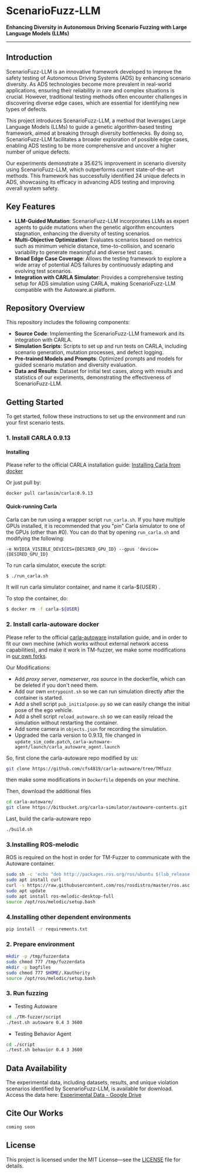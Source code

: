 # ScenarioFuzz-LLM

**Enhancing Diversity in Autonomous Driving Scenario Fuzzing with Large Language Models (LLMs)**

---

## Introduction

ScenarioFuzz-LLM is an innovative framework developed to improve the safety testing of Autonomous Driving Systems (ADS) by enhancing scenario diversity. As ADS technologies become more prevalent in real-world applications, ensuring their reliability in rare and complex situations is crucial. However, traditional testing methods often encounter challenges in discovering diverse edge cases, which are essential for identifying new types of defects.

This project introduces ScenarioFuzz-LLM, a method that leverages Large Language Models (LLMs) to guide a genetic algorithm-based testing framework, aimed at breaking through diversity bottlenecks. By doing so, ScenarioFuzz-LLM facilitates a broader exploration of possible edge cases, enabling ADS testing to be more comprehensive and uncover a higher number of unique defects.

Our experiments demonstrate a 35.62% improvement in scenario diversity using ScenarioFuzz-LLM, which outperforms current state-of-the-art methods. This framework has successfully identified 24 unique defects in ADS, showcasing its efficacy in advancing ADS testing and improving overall system safety.

## Key Features

- **LLM-Guided Mutation**: ScenarioFuzz-LLM incorporates LLMs as expert agents to guide mutations when the genetic algorithm encounters stagnation, enhancing the diversity of testing scenarios.
- **Multi-Objective Optimization**: Evaluates scenarios based on metrics such as minimum vehicle distance, time-to-collision, and scenario variability to generate meaningful and diverse test cases.
- **Broad Edge Case Coverage**: Allows the testing framework to explore a wide array of potential ADS failures by continuously adapting and evolving test scenarios.
- **Integration with CARLA Simulator**: Provides a comprehensive testing setup for ADS simulation using CARLA, making ScenarioFuzz-LLM compatible with the Autoware.ai platform.

## Repository Overview

This repository includes the following components:
- **Source Code**: Implementing the ScenarioFuzz-LLM framework and its integration with CARLA.
- **Simulation Scripts**: Scripts to set up and run tests on CARLA, including scenario generation, mutation processes, and defect logging.
- **Pre-trained Models and Prompts**: Optimized prompts and models for guided scenario mutation and diversity evaluation.
- **Data and Results**: Dataset for initial test cases, along with results and statistics of our experiments, demonstrating the effectiveness of ScenarioFuzz-LLM.

## Getting Started

To get started, follow these instructions to set up the environment and run your first scenario tests.

### 1. Install CARLA 0.9.13

#### Installing 
Please refer to the official CARLA installation guide:
[Installing Carla from docker](https://carla.readthedocs.io/en/0.9.13/download/)

Or just pull by:
```
docker pull carlasim/carla:0.9.13
```

#### Quick-running Carla
Carla can be run using a wrapper script `run_carla.sh`.
If you have multiple GPUs installed, it is recommended that
you "pin" Carla simulator to one of the GPUs (other than #0).
You can do that by opening `run_carla.sh` and modifying the following:
```
-e NVIDIA_VISIBLE_DEVICES={DESIRED_GPU_ID} --gpus 'device={DESIRED_GPU_ID}
```

To run carla simulator, execute the script:
```sh
$ ./run_carla.sh
```
It will run carla simulator container, and name it carla-${USER} .

To stop the container, do:
```sh
$ docker rm -f carla-${USER}
```

### 2. Install carla-autoware docker

Please refer to the official [carla-autoware](https://github.com/carla-simulator/carla-autoware) installation guide, and in order to fit our own mechine (which works without external network access capabilities), and make it work in TM-fuzzer, we make some modifications in [our own forks](https://github.com/cfs4819/carla-autoware/tree/TMfuzz).

Our Modifications:
- Add *proxy server*, *nameserver*, *ros source* in the dockerfile, which can be deleted if you don't need them.
- Add our own `entrypoint.sh` so we can run simulation directly after the container is started.
- Add a shell script `pub_initialpose.py` so we can easily change the initial pose of the ego vehicle.
- Add a shell script `reload_autoware.sh` so we can easily reload the simulation without restarting the container.
- Add some camera in `objects.json` for recording the simulation.
- Upgraded the carla version to 0.9.13, file changed in `update_sim_code.patch`, `carla-autoware-agent/launch/carla_autoware_agent.launch`

So, first clone the carla-autoware repo modified by us:

```sh
git clone https://github.com/cfs4819/carla-autoware/tree/TMfuzz
```
then make some modifications in `Dockerfile` depends on your mechine.

Then, download the additional files

```sh
cd carla-autoware/
git clone https://bitbucket.org/carla-simulator/autoware-contents.git
```

Last, build the carla-autoware repo

```sh
./build.sh
```

### 3.Installing ROS-melodic

ROS is required on the host in order for TM-Fuzzer to communicate with
the Autoware container.

```sh
sudo sh -c 'echo "deb http://packages.ros.org/ros/ubuntu $(lsb_release -sc) main" > /etc/apt/sources.list.d/ros-latest.list'
sudo apt install curl
curl -s https://raw.githubusercontent.com/ros/rosdistro/master/ros.asc | sudo apt-key add -
sudo apt update
sudo apt install ros-melodic-desktop-full
source /opt/ros/melodic/setup.bash
```
### 4.Installing other dependent environments

```sh
pip install -r requirements.txt
```
### 2. Prepare environment

```sh
mkdir -p /tmp/fuzzerdata
sudo chmod 777 /tmp/fuzzerdata
mkdir -p bagfiles
sudo chmod 777 $HOME/.Xauthority
source /opt/ros/melodic/setup.bash
```

### 3. Run fuzzing

* Testing Autoware
```sh
cd ./TM-fuzzer/script
./test.sh autoware 0.4 3 3600
```
* Testing Behavior Agent

```sh
cd ./script
./test.sh behavior 0.4 3 3600
```

## Data Availability

The experimental data, including datasets, results, and unique violation scenarios identified by ScenarioFuzz-LLM, is available for download. Access the data here: 
[Experimental Data - Google Drive](https://drive.google.com/file/d/179mu5w462AwPAI4bms6FHQ1WVwMmxdNy/view?usp=drive_link)

## Cite Our Works

```tex
coming soon
```

## License

This project is licensed under the MIT License—see the [LICENSE](LICENSE) file for details.

